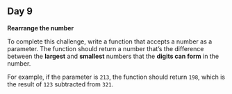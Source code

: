 ## Day 9

**Rearrange the number**

To complete this challenge, write a function that accepts a number as a parameter. The function should return a number that’s the difference between the **largest** and **smallest** numbers that the **digits can form** in the number.

For example, if the parameter is `213`, the function should return `198`, which is the result of `123` subtracted from `321`.